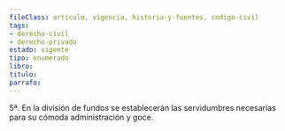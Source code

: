 ```yaml
---
fileClass: articulo, vigencia, historia-y-fuentes, codigo-civil
tags:
- derecho-civil
- derecho-privado
estado: vigente
tipo: enumerado
libro:
titulo:
parrafo:
---
```

5ª. En la división de fundos se establecerán las servidumbres necesarias para su cómoda administración y goce.